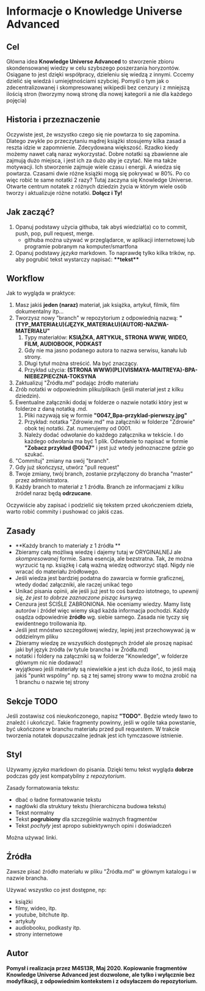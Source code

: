 # Informacje o Knowledge Universe Advanced
##  Cel
Główna idea **Knowledge Universe Advanced** to stworzenie zbioru skondensowanej wiedzy w celu szybszego poszerzania horyzontów. Osiągane to jest dzięki współpracy, dzieleniu się wiedzą z innymi. Cccemy dzielić się wiedzá i umiejętnościami szybciej.
Pomyśl o tym jak o zdecentralizowanej i skompresowanej wikipedii bez cenzury i z mniejszą ilością stron (tworzymy nową stronę dla nowej kategorii a nie dla każdego pojęcia) 

## Historia i przeznaczenie
Oczywiste jest, że wszystko czego się nie powtarza to się zapomina. Dlatego zwykle po przeczytaniu mądrej książki stosujemy kilka zasad a reszta idzie w zapomnienie. Zdecydowana większość. Rzadko kiedy możemy nawet całą naraz wykorzystać.
Dobre notatki są zbawienne ale zajmują dużo miejsca, i jest ich za dużo aby je czytać. Nie ma także motywacji. Ich stworzenie zajmuje wiele czasu i energii. A wiedza się powtarza. Czasami dwie różne książki mogą się pokrywać w 80%.
Po co więc robić te same notatki 2 razy?
Tutaj zaczyna się Knowledge Universe.
Otwarte centrum notatek z różnych dziedzin życia w którym wiele osób tworzy i aktualizuje różne notatki. **Dołącz i Ty!**

## Jak zacząć?

1. Opanuj podstawy użycia githuba, tak abyś wiedział(a) co to commit, push, pop, pull request, merge.
	- githuba można używać w przeglądarce, w aplikacji internetowej lub programie pobranym na komputer/smartfona
2. Opanuj podstawy *języka* markdown. To naprawdę tylko kilka trików, np. aby pogrubić tekst wystarczy napisać: **\*\*tekst\*\***

## Workflow
Jak to wygląda w praktyce:

1. Masz jakiś **jeden (naraz)** materiał, jak książka, artykuł, filmik, film dokumentalny itp...
2. Tworzysz nowy "branch" w repozytorium z odpowiednią nazwą: **"(TYP\_MATERIAŁU)(JĘZYK\_MATERIAŁU)(AUTOR)-NAZWA\-MATERIAŁU"**
	1. Typy materiałów: **KSIĄŻKA, ARTYKUŁ, STRONA WWW, WIDEO, FILM, AUDIOBOOK, PODKAST**
	2. Gdy nie ma jasno podanego autora to nazwa serwisu, kanału lub strony.
	3. Długi tytuł można streścić. Ma być znaczący.
	4. Przykład użycia: **(STRONA WWW)(PL)(VISMAYA-MAITREYA)-BPA-NIEBEZPIECZNA-TOKSYNA**
3. Zaktualizuj "Źródła.md" podając źródło materiału
4. Zrób notatki w odpowiednim pliku/plikach (jeśli materiał jest z kilku dziedzin).
5. Ewentualne załączniki dodaj w folderze o nazwie notatki który jest w folderze z daną notatką .md.
	1. Pliki nazywają się w formie **"0047\_Bpa-przyklad-pierwszy.jpg"**
	2. Przykład: notatka "Zdrowie.md" ma załączniki w folderze "Zdrowie" obok tej notatki. Zał. numerujemy od 0001.
	3. Należy dodać odwołanie do każdego załącznika w tekście. I do każdego odwołania ma być 1 plik. Odwołanie to napisać w formie **"Zobacz przykład @0047"** i jest już wtedy jednoznaczne gdzie go szukać.
6. "Commituj" zmiany na swój "branch".
7. Gdy już skończysz, utwórz "pull request"
8. Twoje zmiany, twój branch, zostanie przyłączony do brancha "master" przez administratora.
9. Każdy branch to materiał z 1 źródła. Branch ze informacjami z kilku źródeł naraz będą **odrzucane**.

Oczywiście aby zapisać i podzielić się tekstem przed ukończeniem dzieła, warto robić commity i pushować co jakiś czas.

## Zasady
- **Każdy branch to materiały z 1 źródła **
- Zbieramy całą możliwą wiedzę i dajemy tutaj w ORYGINALNEJ ale *skompresowanej* formie. Sama esencja, ale bezstratna. Tak, że można wyrzucić tą np. książkę i całą ważną wiedzę odtworzyć stąd. Nigdy nie wracać do materiału źródłowego.
- Jeśli wiedza jest bardziej podatna do zawarcia w formie graficznej, wtedy dodać załączniki, ale raczej unikać tego
- Unikać pisania opinii, ale jeśli już jest to coś bardzo istotnego, to *upewnij się, że jest to dobrze zaznaczone pisząc kursywą.*
- Cenzura jest ŚCIŚLE ZABRONIONA. Nie oceniamy wiedzy. Mamy listę autorów i źródeł więc wiemy skąd każda informacja pochodzi. Każdy osądza odpowiednie **źródło** wg. siebie samego. Zasada nie tyczy się ewidentnego trollowania itp.
- Jeśli jest mnóstwo szczegółowej wiedzy, lepiej jest przechowywać ją w oddzielnym pliku
- Zbieramy wiedzę ze wszystkich dostępnych źródeł ale proszę napisać jaki był język źródła (w tytule brancha i w Źródła.md)
- notatki i foldery na załączniki są w folderze "Knowledge", w folderze głównym nic nie dodawać!
- wyjątkowo jeśli materiały są niewielkie a jest ich duża ilość, to jeśli mają jakiś "punkt wspólny" np. są z tej samej strony www to można zrobić na 1 branchu o nazwie tej strony

## Sekcje TODO
Jeśli zostawisz coś nieukończonego, napisz **"TODO"**. Będzie wtedy ławo to znaleźć i ukończyć.
Takie fragmenty powinny, jeśli w ogóle taka powstanie, być ukończone w branchu materiału przed pull requestem.
W trakcie tworzenia notatek dopuszczalne jednak jest ich tymczasowe istnienie.

## Styl
Używamy *języka* markdown do pisania. Dzięki temu tekst wygląda **dobrze** podczas gdy jest kompatybilny z *repozytorium*.

Zasady formatowania tekstu:

- dbać o ładne formatowanie tekstu
- nagłówki dla struktury tekstu (hierarchiczna budowa tekstu)
- Tekst normalny
- Tekst **pogrubiony** dla szczególnie ważnych fragmentów
- Tekst *pochyły* jest apropo subiektywnych opini i doświadczeń

Można używać linki.

## Źródła

Zawsze pisać źródło materiału w pliku "Źródła.md" w głównym katalogu i w nazwie brancha.

Używać wszystko co jest dostępne, np:

- książki
- filmy, wideo, itp.
- youtube, bitchute itp.
- artykuły
- audiobooku, podkasty itp.
- strony internetowe

## Autor

**Pomysł i realizacja przez M4S13R, Maj 2020. Kopiowanie fragmentów Knowledge Universe Advanced jest dozwolone, ale tylko i wyłącznie bez modyfikacji, z odpowiednim kontekstem i z odsyłaczem do repozytorium.** 
<!--stackedit_data:
eyJoaXN0b3J5IjpbMjA3OTEzOTE0XX0=
-->